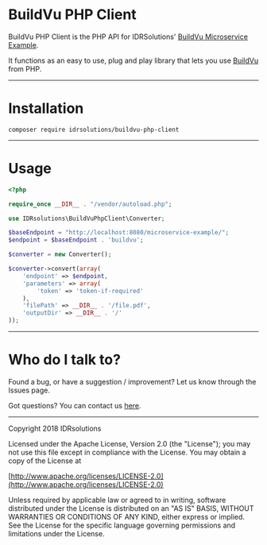 # BuildVu PHP Client #

BuildVu PHP Client is the PHP API for IDRSolutions' [BuildVu Microservice Example](https://github.com/idrsolutions/buildvu-microservice-example).

It functions as an easy to use, plug and play library that lets you use [BuildVu](https://www.idrsolutions.com/buildvu/) from PHP. 

-----

# Installation #

```
composer require idrsolutions/buildvu-php-client
```

-----

# Usage #

```php
<?php

require_once __DIR__ . "/vendor/autoload.php";

use IDRsolutions\BuildVuPhpClient\Converter;

$baseEndpoint = "http://localhost:8080/microservice-example/";
$endpoint = $baseEndpoint . 'buildvu';

$converter = new Converter();

$converter->convert(array(
    'endpoint' => $endpoint,
    'parameters' => array(
        'token' => 'token-if-required'
    ),
    'filePath' => __DIR__ . '/file.pdf',
    'outputDir' => __DIR__ . '/'
));
```

-----

# Who do I talk to? #

Found a bug, or have a suggestion / improvement? Let us know through the Issues page.

Got questions? You can contact us [here](https://idrsolutions.zendesk.com/hc/en-us/requests/new).

-----

Copyright 2018 IDRsolutions

Licensed under the Apache License, Version 2.0 (the "License");
you may not use this file except in compliance with the License.
You may obtain a copy of the License at

[http://www.apache.org/licenses/LICENSE-2.0](http://www.apache.org/licenses/LICENSE-2.0)

Unless required by applicable law or agreed to in writing, software
distributed under the License is distributed on an "AS IS" BASIS,
WITHOUT WARRANTIES OR CONDITIONS OF ANY KIND, either express or implied.
See the License for the specific language governing permissions and
limitations under the License.
